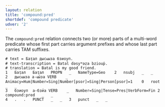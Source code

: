 ```yaml
---
layout: relation
title: 'compound:pred'
shortdef: 'compound predicate'
udver: '2'
---
```


The `compound:pred` relation connects two (or more) parts of a multi-word predicate whose first part carries argument prefixes and whose last part carries TAM suffixes.

~~~ conllu
# text = Баҭал дысҩыза бзиоуп.
# text-transcription = Batal dəsyʷəza bziouṗ.
# translation = Batal is my good friend.
1	Баҭал	Баҭал	PROPN	_	NameType=Geo	2	nsubj	_	_
2	дысҩыза	а-ҩы́за	VERB	_	Animacy=Hum|Number=Sing|Number[psor]=Sing|Person[psor]=1	0	root	_	_
3	бзиоуп	а-бзи́а	VERB	_	Number=Sing|Tense=Pres|VerbForm=Fin	2	compound:pred	_	_
4	.	.	PUNCT	_	_	3	punct	_	_

~~~

<!-- Interlanguage links updated Ne 5. května 2024, 18:20:56 CEST -->
